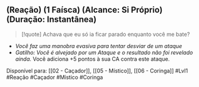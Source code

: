 ## (Reação) (1 Faísca) (Alcance: Si Próprio) (Duração: Instantânea)

> [!quote] Achava que eu só ia ficar parado enquanto você me bate?

- *Você faz uma manobra evasiva para tentar desviar de um ataque*
- *Gatilho: Você é alvejado por um Ataque e o resultado não foi revelado ainda.* Você adiciona +5 pontos à sua CA contra este ataque.


Disponível para: [[02 - Caçador]], [[05 - Místico]], [[06 - Coringa]]
#Lvl1 #Reação  #Caçador #Místico #Coringa 